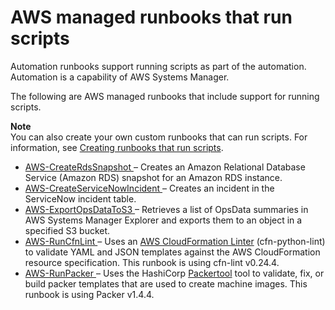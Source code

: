 # AWS managed runbooks that run scripts<a name="runbook-scripts"></a>

Automation runbooks support running scripts as part of the automation\. Automation is a capability of AWS Systems Manager\.

The following are AWS managed runbooks that include support for running scripts\.

**Note**  
You can also create your own custom runbooks that can run scripts\. For information, see [Creating runbooks that run scripts](automation-document-script.md)\.
+ [AWS\-CreateRdsSnapshot ](https://docs.aws.amazon.com/systems-manager-automation-runbooks/latest/userguide/automation-aws-createrdssnapshot.html) – Creates an Amazon Relational Database Service \(Amazon RDS\) snapshot for an Amazon RDS instance\. 
+ [AWS\-CreateServiceNowIncident ](https://docs.aws.amazon.com/systems-manager-automation-runbooks/latest/userguide/automation-aws-createservicenowincident.html) – Creates an incident in the ServiceNow incident table\.
+ [AWS\-ExportOpsDataToS3 ](https://docs.aws.amazon.com/systems-manager-automation-runbooks/latest/userguide/automation-aws-exportopsdatatos3.html) – Retrieves a list of OpsData summaries in AWS Systems Manager Explorer and exports them to an object in a specified S3 bucket\. 
+ [AWS\-RunCfnLint ](https://docs.aws.amazon.com/systems-manager-automation-runbooks/latest/userguide/automation-aws-runcfnlint.html) – Uses an [AWS CloudFormation Linter](https://github.com/aws-cloudformation/cfn-python-lint) \(cfn\-python\-lint\) to validate YAML and JSON templates against the AWS CloudFormation resource specification\. This runbook is using cfn\-lint v0\.24\.4\. 
+ [AWS\-RunPacker ](https://docs.aws.amazon.com/systems-manager-automation-runbooks/latest/userguide/automation-aws-runpacker.html) – Uses the HashiCorp [Packertool](https://www.packer.io/) tool to validate, fix, or build packer templates that are used to create machine images\. This runbook is using Packer v1\.4\.4\. 